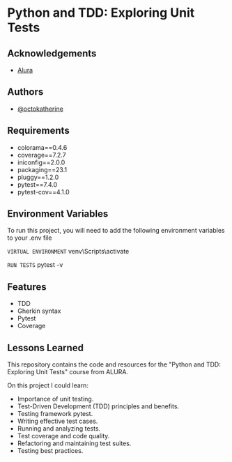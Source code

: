 
# Python and TDD: Exploring Unit Tests




## Acknowledgements

 - [Alura](https://cursos.alura.com.br/course/python-tdd-explorando-testes-unitarios)



## Authors

- [@octokatherine](https://github.com/BrunoDivino)


## Requirements

- colorama==0.4.6
- coverage==7.2.7
- iniconfig==2.0.0
- packaging==23.1
- pluggy==1.2.0
- pytest==7.4.0
- pytest-cov==4.1.0



## Environment Variables

To run this project, you will need to add the following environment variables to your .env file

`VIRTUAL ENVIRONMENT`
venv\Scripts\activate

`RUN TESTS`
pytest -v 


## Features

- TDD 
- Gherkin syntax
- Pytest
- Coverage

## Lessons Learned

This repository contains the code and resources for the "Python and TDD: Exploring Unit Tests" course from ALURA.

On this project I could learn:

- Importance of unit testing.
- Test-Driven Development (TDD) principles and benefits.
- Testing framework pytest.
- Writing effective test cases.
- Running and analyzing tests.
- Test coverage and code quality.
- Refactoring and maintaining test suites.
- Testing best practices.